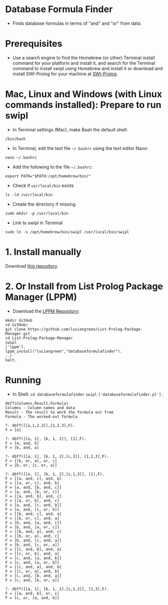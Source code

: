 # Database Formula Finder

* Finds database formulas in terms of "and" and "or" from data.

# Prerequisites

* Use a search engine to find the Homebrew (or other) Terminal install command for your platform and install it, and search for the Terminal command to install swipl using Homebrew and install it or download and install SWI-Prolog for your machine at <a href="https://www.swi-prolog.org/build/">SWI-Prolog</a>.

# Mac, Linux and Windows (with Linux commands installed): Prepare to run swipl

* In Terminal settings (Mac), make Bash the default shell:

```
/bin/bash
```

* In Terminal, edit the text file `~/.bashrc` using the text editor Nano:

```
nano ~/.bashrc
```

* Add the following to the file `~/.bashrc`:

```
export PATH="$PATH:/opt/homebrew/bin/"
```

* Check if `usr/local/bin` exists

```
ls -ld /usr/local/bin
```

* Create the directory if missing

```
sudo mkdir -p /usr/local/bin
```

* Link to swipl in Terminal

```
sudo ln -s /opt/homebrew/bin/swipl /usr/local/bin/swipl
```

# 1. Install manually

Download <a href="http://github.com/luciangreen/databaseformulafinder/">this repository</a>.

# 2. Or Install from List Prolog Package Manager (LPPM)

* Download the <a href="https://github.com/luciangreen/List-Prolog-Package-Manager">LPPM Repository</a>:

```
mkdir GitHub
cd GitHub/
git clone https://github.com/luciangreen/List-Prolog-Package-Manager.git
cd List-Prolog-Package-Manager
swipl
['lppm'].
lppm_install("luciangreen","databaseformulafinder").
../
halt.
```

# Running

* In Shell:
`cd databaseformulafinder`
`swipl`
`['databaseformulafinder.pl'].`

```
dbff(Columns,Result,Formula).
Columns - Column names and data
Result - The result to work the formula out from
Formula - The worked-out formula

?- dbff([[a,1,2,3]],[1,2,3],F).
F = [a] 

?- dbff([[a, 1], [b, 1, 2]], [1],F).
F = [a, and, b] 
F = [b, and, a] 

?- dbff([[a, 1], [b, 1, 2],[c,3]], [1,2,3],F).
F = [[b, or, a], or, c] 
F = [b, or, [c, or, a]] 

?- dbff([[a, 1], [b, 1, 2],[c,1,3]], [1],F).
F = [[a, and, c], and, b] 
F = [[a, or, c], and, b] 
F = [a, and, [b, and, c]] 
F = [a, and, [b, or, c]] 
F = [[a, and, b], and, c] 
F = [[a, or, b], and, c] 
F = [a, and, [c, and, b]] 
F = [a, and, [c, or, b]] 
F = [[b, and, c], and, a] 
F = [[b, or, c], and, a] 
F = [b, and, [a, and, c]] 
F = [b, and, [a, or, c]] 
F = [[b, and, a], and, c] 
F = [[b, or, a], and, c] 
F = [b, and, [c, and, a]] 
F = [b, and, [c, or, a]] 
F = [[c, and, b], and, a] 
F = [[c, or, b], and, a] 
F = [c, and, [a, and, b]] 
F = [c, and, [a, or, b]] 
F = [[c, and, a], and, b] 
F = [[c, or, a], and, b] 
F = [c, and, [b, and, a]] 
F = [c, and, [b, or, a]] 

?- dbff([[a, 1], [b, 1, 2],[c,1,3]], [1,3],F).
F = [[a, and, b], or, c] 
F = [c, or, [a, and, b]] 
```
